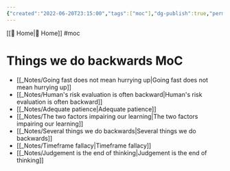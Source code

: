 ```yaml
---
{"created":"2022-06-20T23:15:00","tags":["moc"],"dg-publish":true,"permalink":"/resources/mo-cs/things-we-do-backwards-mo-c/","dgPassFrontmatter":true,"updated":"2024-12-21T15:06:23.432+01:00"}
---
```


[[ Home\| Home]] #moc 
# Things we do backwards MoC
- [[_Notes/Going fast does not mean hurrying up\|Going fast does not mean hurrying up]]
- [[_Notes/Human's risk evaluation is often backward\|Human's risk evaluation is often backward]]
- [[_Notes/Adequate patience\|Adequate patience]]
- [[_Notes/The two factors impairing our learning\|The two factors impairing our learning]]
- [[_Notes/Several things we do backwards\|Several things we do backwards]]
- [[_Notes/Timeframe fallacy\|Timeframe fallacy]]
- [[_Notes/Judgement is the end of thinking\|Judgement is the end of thinking]]